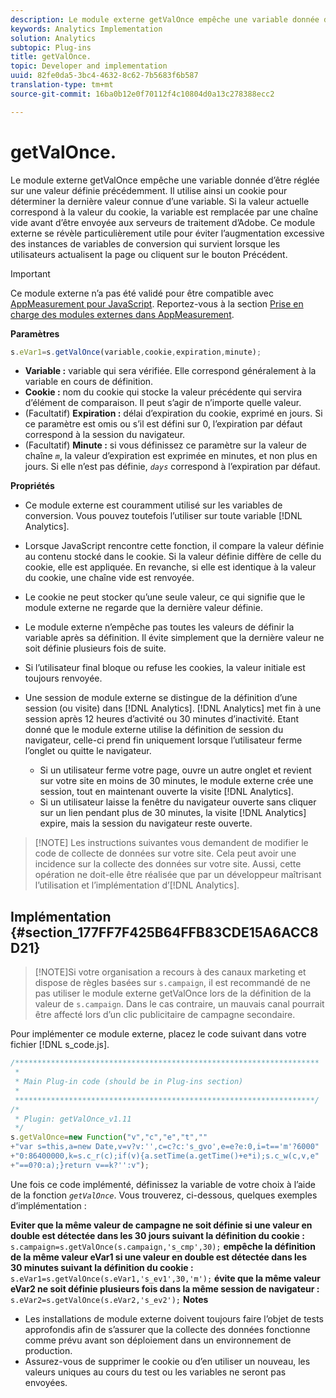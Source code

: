 ```yaml
---
description: Le module externe getValOnce empêche une variable donnée d’être réglée sur une valeur définie précédemment. Il utilise ainsi un cookie pour déterminer la dernière valeur connue d’une variable. Si la valeur actuelle correspond à la valeur du cookie, la variable est remplacée par une chaîne vide avant d’être envoyée aux serveurs de traitement d’Adobe. Ce module externe se révèle particulièrement utile pour éviter l’augmentation excessive des instances de variables de conversion qui survient lorsque les utilisateurs actualisent la page ou cliquent sur le bouton Précédent.
keywords: Analytics Implementation
solution: Analytics
subtopic: Plug-ins
title: getValOnce.
topic: Developer and implementation
uuid: 82fe0da5-3bc4-4632-8c62-7b5683f6b587
translation-type: tm+mt
source-git-commit: 16ba0b12e0f70112f4c10804d0a13c278388ecc2

---
```



# getValOnce.

Le module externe getValOnce empêche une variable donnée d’être réglée sur une valeur définie précédemment. Il utilise ainsi un cookie pour déterminer la dernière valeur connue d’une variable. Si la valeur actuelle correspond à la valeur du cookie, la variable est remplacée par une chaîne vide avant d’être envoyée aux serveurs de traitement d’Adobe. Ce module externe se révèle particulièrement utile pour éviter l’augmentation excessive des instances de variables de conversion qui survient lorsque les utilisateurs actualisent la page ou cliquent sur le bouton Précédent.

>[!IMPORTANT]
>
>Ce module externe n’a pas été validé pour être compatible avec [AppMeasurement pour JavaScript](/help/implement/js-implementation/c-appmeasurement-js/appmeasure-mjs.md). Reportez-vous à la section [Prise en charge des modules externes dans AppMeasurement](/help/implement/js-implementation/c-appmeasurement-js/plugins-support.md).

**Paramètres**

```js
s.eVar1=s.getValOnce(variable,cookie,expiration,minute);
```

* **Variable :** variable qui sera vérifiée. Elle correspond généralement à la variable en cours de définition.
* **Cookie :** nom du cookie qui stocke la valeur précédente qui servira d’élément de comparaison. Il peut s’agir de n’importe quelle valeur.
* (Facultatif) **Expiration :** délai d’expiration du cookie, exprimé en jours. Si ce paramètre est omis ou s’il est défini sur 0, l’expiration par défaut correspond à la session du navigateur.
* (Facultatif) **Minute :** si vous définissez ce paramètre sur la valeur de chaîne *`m`*, la valeur d’expiration est exprimée en minutes, et non plus en jours. Si elle n’est pas définie, *`days`* correspond à l’expiration par défaut.

**Propriétés**

* Ce module externe est couramment utilisé sur les variables de conversion. Vous pouvez toutefois l’utiliser sur toute variable [!DNL Analytics].
* Lorsque JavaScript rencontre cette fonction, il compare la valeur définie au contenu stocké dans le cookie. Si la valeur définie diffère de celle du cookie, elle est appliquée. En revanche, si elle est identique à la valeur du cookie, une chaîne vide est renvoyée.
* Le cookie ne peut stocker qu’une seule valeur, ce qui signifie que le module externe ne regarde que la dernière valeur définie.
* Le module externe n’empêche pas toutes les valeurs de définir la variable après sa définition. Il évite simplement que la dernière valeur ne soit définie plusieurs fois de suite.
* Si l’utilisateur final bloque ou refuse les cookies, la valeur initiale est toujours renvoyée.
* Une session de module externe se distingue de la définition d’une session (ou visite) dans [!DNL Analytics]. [!DNL Analytics] met fin à une session après 12 heures d’activité ou 30 minutes d’inactivité. Etant donné que le module externe utilise la définition de session du navigateur, celle-ci prend fin uniquement lorsque l’utilisateur ferme l’onglet ou quitte le navigateur.

   * Si un utilisateur ferme votre page, ouvre un autre onglet et revient sur votre site en moins de 30 minutes, le module externe crée une session, tout en maintenant ouverte la visite [!DNL Analytics].
   * Si un utilisateur laisse la fenêtre du navigateur ouverte sans cliquer sur un lien pendant plus de 30 minutes, la visite [!DNL Analytics] expire, mais la session du navigateur reste ouverte.

> [!NOTE] Les instructions suivantes vous demandent de modifier le code de collecte de données sur votre site. Cela peut avoir une incidence sur la collecte des données sur votre site. Aussi, cette opération ne doit-elle être réalisée que par un développeur maîtrisant l’utilisation et l’implémentation d’[!DNL Analytics].

## Implémentation {#section_177FF7F425B64FFB83CDE15A6ACC8D21}

> [!NOTE]Si votre organisation a recours à des canaux marketing et dispose de règles basées sur `s.campaign`, il est recommandé de ne pas utiliser le module externe getValOnce lors de la définition de la valeur de `s.campaign`. Dans le cas contraire, un mauvais canal pourrait être affecté lors d’un clic publicitaire de campagne secondaire.

Pour implémenter ce module externe, placez le code suivant dans votre fichier [!DNL s_code.js].

```js
/******************************************************************** 
 * 
 * Main Plug-in code (should be in Plug-ins section) 
 * 
 *******************************************************************/ 
/* 
 * Plugin: getValOnce_v1.11 
 */ 
s.getValOnce=new Function("v","c","e","t","" 
+"var s=this,a=new Date,v=v?v:'',c=c?c:'s_gvo',e=e?e:0,i=t=='m'?6000" 
+"0:86400000,k=s.c_r(c);if(v){a.setTime(a.getTime()+e*i);s.c_w(c,v,e" 
+"==0?0:a);}return v==k?'':v");
```

Une fois ce code implémenté, définissez la variable de votre choix à l’aide de la fonction *`getValOnce`*. Vous trouverez, ci-dessous, quelques exemples d’implémentation :

**Eviter que la même valeur de campagne ne soit définie si une valeur en double est détectée dans les 30 jours suivant la définition du cookie :** `s.campaign=s.getValOnce(s.campaign,'s_cmp',30);`  **empêche la définition de la même valeur eVar1 si une valeur en double est détectée dans les 30 minutes suivant la définition du cookie :**
`s.eVar1=s.getValOnce(s.eVar1,'s_ev1',30,'m');`  **évite que la même valeur eVar2 ne soit définie plusieurs fois dans la même session de navigateur :**
`s.eVar2=s.getValOnce(s.eVar2,'s_ev2');` **Notes**

* Les installations de module externe doivent toujours faire l’objet de tests approfondis afin de s’assurer que la collecte des données fonctionne comme prévu avant son déploiement dans un environnement de production.
* Assurez-vous de supprimer le cookie ou d’en utiliser un nouveau, les valeurs uniques au cours du test ou les variables ne seront pas envoyées.

